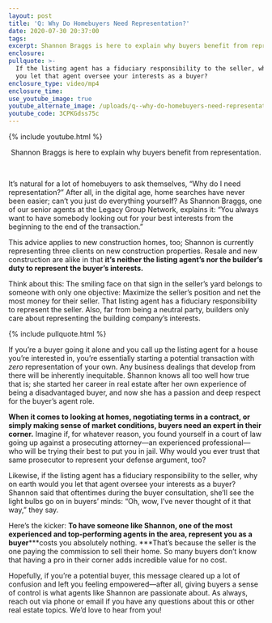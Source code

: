 ```yaml
---
layout: post
title: 'Q: Why Do Homebuyers Need Representation?'
date: 2020-07-30 20:37:00
tags:
excerpt: Shannon Braggs is here to explain why buyers benefit from representation.
enclosure:
pullquote: >-
  If the listing agent has a fiduciary responsibility to the seller, why would
  you let that agent oversee your interests as a buyer?
enclosure_type: video/mp4
enclosure_time:
use_youtube_image: true
youtube_alternate_image: /uploads/q--why-do-homebuyers-need-representation-yt.jpg
youtube_code: 3CPKGdss75c
---
```


{% include youtube.html %}

<center>Shannon Braggs is here to explain why buyers benefit from representation.</center>

&nbsp;

It’s natural for a lot of homebuyers to ask themselves, “Why do I need representation?” After all, in the digital age, home searches have never been easier; can’t you just do everything yourself? As Shannon Braggs, one of our senior agents at the Legacy Group Network, explains it: “You always want to have somebody looking out for your best interests from the beginning to the end of the transaction.”&nbsp;

This advice applies to new construction homes, too; Shannon is currently representing three clients on new construction properties. Resale and new construction are alike in that **it’s neither the listing agent’s nor the builder’s duty to represent the buyer’s interests.&nbsp;**

Think about this: The smiling face on that sign in the seller’s yard belongs to someone with only one objective: Maximize the seller’s position and net the most money for their seller. That listing agent has a fiduciary responsibility to represent the seller. Also, far from being a neutral party, builders only care about representing the building company’s interests.&nbsp;&nbsp;

{% include pullquote.html %}

If you’re a buyer going it alone and you call up the listing agent for a house you’re interested in, you’re essentially starting a potential transaction with *zero* representation of your own. Any business dealings that develop from there will be inherently inequitable. Shannon knows all too well how true that is; she started her career in real estate after her own experience of being a disadvantaged buyer, and now she has a passion and deep respect for the buyer’s agent role.&nbsp;

**When it comes to looking at homes, negotiating terms in a contract, or simply making sense of market conditions, buyers need an expert in their corner.** Imagine if, for whatever reason, you found yourself in a court of law going up against a prosecuting attorney—an experienced professional—who will be trying their best to put you in jail. Why would you ever trust that same prosecutor to represent your defense argument, too?

Likewise, if the listing agent has a fiduciary responsibility to the seller, why on earth would you let that agent oversee your interests as a buyer? Shannon said that oftentimes during the buyer consultation, she’ll see the light bulbs go on in buyers’ minds: “Oh, wow, I’ve never thought of it that way,” they say.&nbsp;

Here’s the kicker: **To have someone like Shannon, one of the most experienced and top-performing agents in the area, represent you as a buyer***\*\*costs you absolutely nothing. \*\**That’s because the seller is the one paying the commission to sell their home. So many buyers don’t know that having a pro in their corner adds incredible value for no cost.&nbsp;

Hopefully, if you’re a potential buyer, this message cleared up a lot of confusion and left you feeling empowered—after all, giving buyers a sense of control is what agents like Shannon are passionate about. As always, reach out via phone or email if you have any questions about this or other real estate topics. We’d love to hear from you\!&nbsp;